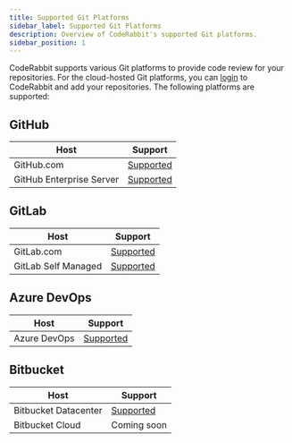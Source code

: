 ```yaml
---
title: Supported Git Platforms
sidebar_label: Supported Git Platforms
description: Overview of CodeRabbit's supported Git platforms.
sidebar_position: 1
---
```


CodeRabbit supports various Git platforms to provide code review for your repositories. For the cloud-hosted Git platforms, you can [login][login] to CodeRabbit and add your repositories. The following platforms are supported:

## GitHub

| Host                     | Support                                  |
| ------------------------ | ---------------------------------------- |
| GitHub.com               | [Supported](github-com.md)               |
| GitHub Enterprise Server | [Supported](github-enterprise-server.md) |

## GitLab

| Host                | Support                               |
| ------------------- | ------------------------------------- |
| GitLab.com          | [Supported](gitlab-com.mdx)           |
| GitLab Self Managed | [Supported](self-hosted-gitlab.md)    |

## Azure DevOps

| Host                | Support                                     |
| ------------------- | ------------------------------------------- |
| Azure DevOps        | [Supported](azure-devops.md)                |

## Bitbucket

| Host                 | Support                                  |
| -------------------- | ---------------------------------------- |
| Bitbucket Datacenter | [Supported](../self-hosted/bitbucket.md) |
| Bitbucket Cloud      | Coming soon                              |

[login]: https://app.coderabbit.ai/login
